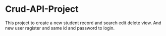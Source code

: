 # Crud-API-Project
This project to create a new student record and search edit delete view.
And new user ragister and same id and password to login.

